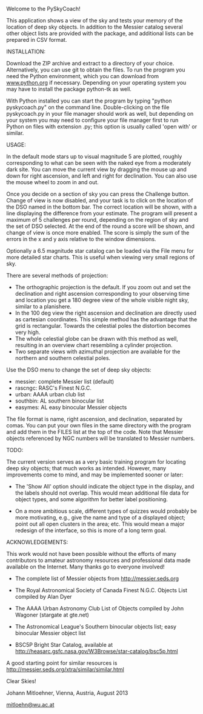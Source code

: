 Welcome to the PySkyCoach!

This application shows a view of the sky and tests your memory of the
location of deep sky objects. In addition to the Messier catalog
several other object lists are provided with the package, and 
additional lists can be prepared in CSV format.


INSTALLATION:

Download the ZIP archive and extract to a directory of your choice. 
Alternatively, you can use git to obtain the files. To run the 
program you need the Python environment, which you can download from 
www.python.org if necessary. Depending on your operating system you 
may have to install the package python-tk as well.

With Python installed you can start the program by typing "python 
pyskycoach.py" on the command line. Double-clicking on the file 
pyskycoach.py in your file manager should work as well, but depending 
on your system you may need to configure your file manager first to 
run Python on files with extension .py; this option is usually called 
'open with' or similar.


USAGE:

In the default mode stars up to visual magnitude 5 are plotted, 
roughly corresponding to what can be seen with the naked eye from a 
moderately dark site. You can move the current view by dragging the
mouse up and down for right ascension, and left and right for declination.
You can also use the mouse wheel to zoom in and out.

Once you decide on a section of sky you can press the Challenge
button. Change of view is now disabled, and your task is to click on 
the location of the DSO named in the bottom 
bar. The correct location will be shown, with a line displaying the 
difference from your estimate. The program will present a maximum of 
5 challenges per round, depending on the region of sky and the set of 
DSO selected. At the end of the round a score will be shown, and
change of view is once more enabled. The 
score is simply the sum of the errors in the x and y axis relative to 
the window dimensions.

Optionally a 6.5 magnitude star catalog can be loaded via the File
menu for more detailed star charts. This is useful when viewing 
very small regions of sky.

There are several methods of projection: 

- The orthographic projection is the default. If you zoom out and set
  the declination and right ascension corresponding to your observing 
  time and location you get a 180 degree view of the whole visible
  night sky, similar to a planishere.
- In the 100 deg view the right ascension and declination are directly 
  used as cartesian coordinates. This simple method has the advantage
  that the grid is rectangular. Towards the celestial poles the
  distortion becomes very high.
- The whole celestial globe can be drawn with this method as well,
  resulting in an overview chart resembling a cylinder projection.
- Two separate views with azimuthal projection are available for the 
  northern and southern celestial poles.  

Use the DSO menu to change the set of deep sky objects: 

- messier:  complete Messier list (default)
- rascngc:  RASC's Finest N.G.C.
- urban:    AAAA urban club list 
- southbin: AL southern binocular list
- easymes:  AL easy binocular Messier objects

The file format is name, right ascension, and declination, separated 
by comas. You can put your own files in the same directory with the 
program and add them in the FILES list at the top of the code. Note 
that Messier objects referenced by NGC numbers will be translated to 
Messier numbers.


TODO:

The current version serves as a very basic training program for 
locating deep sky objects; that much works as intended. However, many 
improvements come to mind, and may be implemented sooner or later:

- The 'Show All' option should indicate the object type in the display, 
  and the labels should not overlap. This would mean additional file 
  data for object types, and some algorithm for better label 
  positioning.

- On a more ambitious scale, different types of quizzes would probably 
  be more motivating, e.g., give the name and type of a displayed 
  object; point out all open clusters in the area; etc. This would mean 
  a major redesign of the interface, so this is more of a long term 
  goal.


ACKNOWLEDGEMENTS:

This work would not have been possible without the efforts of many 
contributors to amateur astronomy resources and professional data 
made available on the Internet. Many thanks go to everyone involved!

- The complete list of Messier objects
  from http://messier.seds.org

- The Royal Astronomical Society of Canada Finest N.G.C. Objects List 
  compiled by Alan Dyer

- The AAAA Urban Astronomy Club List of Objects
  compiled by John Wagoner (stargate at gte.net)

- The Astronomical League's Southern binocular objects list;
  easy binocular Messier object list

- BSC5P Bright Star Catalog, available at
  http://heasarc.gsfc.nasa.gov/W3Browse/star-catalog/bsc5p.html

A good starting point for similar resources is 
http://messier.seds.org/xtra/similar/similar.html


Clear Skies!

Johann Mitloehner, Vienna, Austria, August 2013

mitloehn@wu.ac.at

